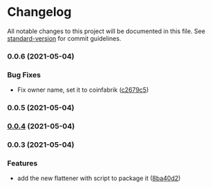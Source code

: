 # Changelog

All notable changes to this project will be documented in this file. See [standard-version](https://github.com/conventional-changelog/standard-version) for commit guidelines.

### 0.0.6 (2021-05-04)


### Bug Fixes

* Fix owner name, set it to coinfabrik ([c2679c5](https://github.com/coinfabrik/solidity-flattener/commit/c2679c51873d856e48dcb27a7f780b955a02d548))

### 0.0.5 (2021-05-04)

### [0.0.4](https://github.com/adjicf/flattener/compare/v0.0.3...v0.0.4) (2021-05-04)

### 0.0.3 (2021-05-04)


### Features

* add the new flattener with script to package it ([8ba40d2](https://github.com/CoinFabrik/solidity-flattener/commit/8ba40d2d27de461e15ec35acf4cbad0bb709dde8))
